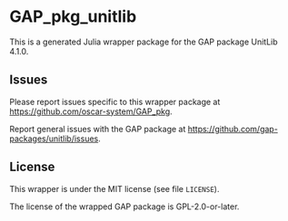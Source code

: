 # GAP_pkg_unitlib

This is a generated Julia wrapper package for the GAP package UnitLib 4.1.0.

## Issues

Please report issues specific to this wrapper package at <https://github.com/oscar-system/GAP_pkg>.

Report general issues with the GAP package at <https://github.com/gap-packages/unitlib/issues>.

## License

This wrapper is under the MIT license (see file `LICENSE`).

The license of the wrapped GAP package is GPL-2.0-or-later.
